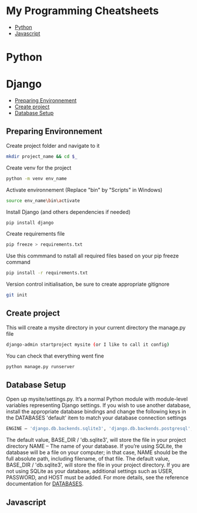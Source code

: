 # My Programming Cheatsheets

- [Python](#Python)
- [Javascript](#Javascript)

# Python
# Django
- [Preparing Environnement](#Preparing%20Environnement)
- [Create project](#Create%20project)
- [Database Setup](#Database%20Setup)

## Preparing Environnement

Create project folder and navigate to it
```bash
mkdir project_name && cd $_
```
Create venv for the project
```bash
python -m venv env_name
```
Activate environnement (Replace "bin" by "Scripts" in Windows)
```bash
source env_name\bin\activate
```
Install Django (and others dependencies if needed)
```bash
pip install django
```
Create requirements file
```bash
pip freeze > requirements.txt
```
Use this commmand to nstall all required files based on your pip freeze command
```bash
pip install -r requirements.txt
```
Version control initialisation, be sure to create appropriate gitignore
```bash
git init
```

## Create project

This will create a mysite directory in your current directory the manage.py file
```bash
django-admin startproject mysite (or I like to call it config)
```

You can check that everything went fine
```bash
python manage.py runserver
```

## Database Setup
Open up mysite/settings.py. It’s a normal Python module with module-level variables representing Django settings.
If you wish to use another database, install the approp­riate database bindings and change the following keys in the DATABASES 'default' item to match your database connection settings
```python
ENGINE – 'django.db.backends.sqlite3', 'django.db.backends.postgresql', 'django.db.backends.mysql', or 'django.db.backends.oracle'
```

The default value, BASE_DIR / 'db.sqlite3', will store the file in your project directory
NAME – The name of your database. If you’re using SQLite, the database will be a file on your computer; in that case, NAME should be the full absolute path, including filename, of that file.
The default value, BASE_DIR / 'db.sqlite3', will store the file in your project directory.
If you are not using SQLite as your database, additional settings such as USER, PASSWORD, and HOST must be added.
For more details, see the reference documentation for [DATABASES](https://docs.djangoproject.com/en/4.0/ref/settings/#std:setting-DATABASES).

## Javascript
